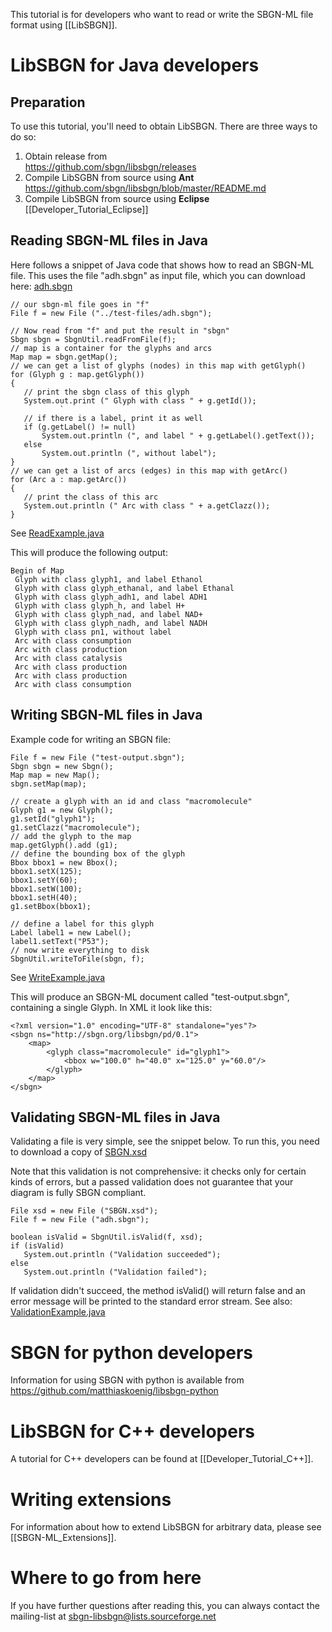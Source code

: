 This tutorial is for developers who want to read or write the SBGN-ML file format using [[LibSBGN]].

# LibSBGN for Java developers
## Preparation
To use this tutorial, you'll need to obtain LibSBGN. There are three ways to do so:

1.  Obtain release from  
https://github.com/sbgn/libsbgn/releases
2.  Compile LibSGBN from source using **Ant**  
https://github.com/sbgn/libsbgn/blob/master/README.md 
3.  Compile LibSBGN from source using **Eclipse**  
[[Developer_Tutorial_Eclipse]]

## Reading SBGN-ML files in Java

Here follows a snippet of Java code that shows how to read an SBGN-ML file. This uses the file "adh.sbgn" as input file, which you can download here: [adh.sbgn](https://github.com/sbgn/libsbgn/raw/master/test-files/PD/adh.sbgn)
```{Java}
// our sbgn-ml file goes in "f"
File f = new File ("../test-files/adh.sbgn");

// Now read from "f" and put the result in "sbgn"
Sbgn sbgn = SbgnUtil.readFromFile(f);
// map is a container for the glyphs and arcs
Map map = sbgn.getMap();
// we can get a list of glyphs (nodes) in this map with getGlyph()
for (Glyph g : map.getGlyph())
{
   // print the sbgn class of this glyph
   System.out.print (" Glyph with class " + g.getId());
           `
   // if there is a label, print it as well
   if (g.getLabel() != null)
       System.out.println (", and label " + g.getLabel().getText());
   else
       System.out.println (", without label");
}
// we can get a list of arcs (edges) in this map with getArc()
for (Arc a : map.getArc())
{
   // print the class of this arc
   System.out.println (" Arc with class " + a.getClazz());
}
```
See [ReadExample.java](https://github.com/sbgn/libsbgn/blob/master/org.sbgn/examples/org/sbgn/ReadExample.java)

This will produce the following output:
```
Begin of Map
 Glyph with class glyph1, and label Ethanol
 Glyph with class glyph_ethanal, and label Ethanal
 Glyph with class glyph_adh1, and label ADH1
 Glyph with class glyph_h, and label H+
 Glyph with class glyph_nad, and label NAD+
 Glyph with class glyph_nadh, and label NADH
 Glyph with class pn1, without label
 Arc with class consumption
 Arc with class production
 Arc with class catalysis
 Arc with class production
 Arc with class production
 Arc with class consumption
```

## Writing SBGN-ML files in Java

Example code for writing an SBGN file:

```{Java}
File f = new File ("test-output.sbgn");
Sbgn sbgn = new Sbgn();
Map map = new Map();
sbgn.setMap(map);

// create a glyph with an id and class "macromolecule"
Glyph g1 = new Glyph();
g1.setId("glyph1");
g1.setClazz("macromolecule");
// add the glyph to the map
map.getGlyph().add (g1);
// define the bounding box of the glyph
Bbox bbox1 = new Bbox();
bbox1.setX(125);
bbox1.setY(60);
bbox1.setW(100);
bbox1.setH(40);
g1.setBbox(bbox1);

// define a label for this glyph
Label label1 = new Label();
label1.setText("P53");
// now write everything to disk
SbgnUtil.writeToFile(sbgn, f);
```

See [WriteExample.java](https://github.com/sbgn/libsbgn/blob/master/org.sbgn/examples/org/sbgn/WriteExample.java)

This will produce an SBGN-ML document called "test-output.sbgn", containing a single Glyph. In XML it look like this:
```{XML}
<?xml version="1.0" encoding="UTF-8" standalone="yes"?>
<sbgn ns="http://sbgn.org/libsbgn/pd/0.1">
    <map>
        <glyph class="macromolecule" id="glyph1">
            <bbox w="100.0" h="40.0" x="125.0" y="60.0"/>
        </glyph>
    </map>
</sbgn>
```

## Validating SBGN-ML files in Java

Validating a file is very simple, see the snippet below. To run this, you need to download a copy of [SBGN.xsd](https://github.com/sbgn/libsbgn/blob/master/resources/SBGN.xsd)

Note that this validation is not comprehensive: it checks only for certain kinds of errors, but a passed validation does not guarantee that your diagram is fully SBGN compliant.

```{Java}
File xsd = new File ("SBGN.xsd");
File f = new File ("adh.sbgn");

boolean isValid = SbgnUtil.isValid(f, xsd);
if (isValid)
   System.out.println ("Validation succeeded");
else
   System.out.println ("Validation failed");
```

If validation didn't succeed, the method isValid() will return false and an error message will be printed to the standard error stream. See also: [ValidationExample.java](https://github.com/sbgn/libsbgn/blob/master/org.sbgn/examples/org/sbgn/ValidationExample.java)

# SBGN for python developers
Information for using SBGN with python is available from  
https://github.com/matthiaskoenig/libsbgn-python

# LibSBGN for C++ developers
A tutorial for C++ developers can be found at [[Developer_Tutorial_C++]].

# Writing extensions
For information about how to extend LibSBGN for arbitrary data, please see [[SBGN-ML_Extensions]].

# Where to go from here
If you have further questions after reading this, you can always contact the mailing-list at sbgn-libsbgn@lists.sourceforge.net